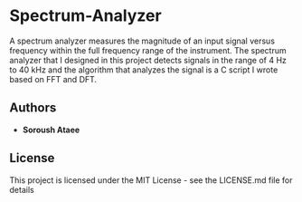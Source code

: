# Spectrum-Analyzer
A spectrum analyzer measures the magnitude of an input signal versus frequency within the full frequency range of the instrument.
The spectrum analyzer that I designed in this project detects signals in the range of 4 Hz to 40 kHz and the algorithm that analyzes the signal is a C script I wrote based on FFT and DFT.

## Authors
* **Soroush Ataee**

## License
This project is licensed under the MIT License - see the LICENSE.md file for details
